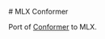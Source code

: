 # MLX Conformer

Port of [Conformer](https://github.com/pytorch/audio/blob/main/src/torchaudio/models/conformer.py) to MLX.
